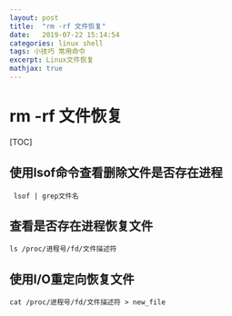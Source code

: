 ```yaml
---
layout: post
title:  "rm -rf 文件恢复"
date:   2019-07-22 15:14:54
categories: linux shell
tags: 小技巧 常用命令
excerpt: Linux文件恢复
mathjax: true
---
```



# rm -rf 文件恢复
[TOC]

## 使用lsof命令查看删除文件是否存在进程

` lsof | grep文件名`

## 查看是否存在进程恢复文件

`ls /proc/进程号/fd/文件描述符`

## 使用I/O重定向恢复文件

`cat /proc/进程号/fd/文件描述符 > new_file`



